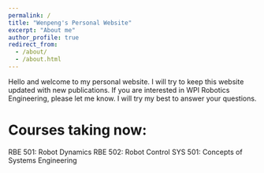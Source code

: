 ```yaml
---
permalink: /
title: "Wenpeng's Personal Website"
excerpt: "About me"
author_profile: true
redirect_from: 
  - /about/
  - /about.html
---
```


Hello and welcome to my personal website. I will try to keep this website updated with new publications. If you are interested in WPI Robotics Engineering, please let me know. I will try my best to answer your questions.

Courses taking now:
======
RBE 501: Robot Dynamics
RBE 502: Robot Control
SYS 501: Concepts of Systems Engineering